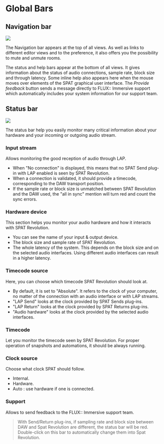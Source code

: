 # Global Bars

## Navigation bar

![](https://media.githubusercontent.com/media/FLUX-SE/doc_images/main/SpatR/Generic/TopBar.png)

The Navigation bar appears at the top of all views. As well as links to different editor views and to the preference, it also offers you the possibility to mute and unmute rooms.

The status and help bars appear at the bottom of all views. It gives information about the status of audio connections, sample rate, block size and through latency. Some inline help also appears here when the mouse moves over elements of the SPAT graphical user interface. The _Provide feedback_ button sends a message directly to FLUX:: Immersive support which automatically includes your system information for our support team.

## Status bar

![](https://media.githubusercontent.com/media/FLUX-SE/doc_images/main/SpatR/Generic/StatusBar.png)

The status bar help you easily monitor many critical information about your hardware and your incoming or outgoing audio stream.

### Input stream

Allows monitoring the good reception of audio through LAP.
+ When "No connection" is displayed, this means that no SPAT Send plug-in with LAP enabled is seen by SPAT Revolution.
+ When a connection is validated, it should provide a timecode, corresponding to the DAW transport position.
+ If the sample rate or block size is unmatched between SPAT Revolution and the DAW used, the "all in sync" mention will turn red and count the sync errors.

### Hardware device

This section helps you monitor your audio hardware and how it interacts with SPAT Revolution.

+ You can see the name of your input & output device.
+ The block size and sample rate of SPAT Revolution.
+ The whole latency of the system. This depends on the block size and on the selected audio interfaces. Using different audio interfaces can result in a higher latency.

### Timecode source

Here, you can choose which timecode SPAT Revolution should look at.

+ By default, it is set to "Absolute". It refers to the clock of your computer, no matter of the connection with an audio interface or with LAP streams.
+ "LAP Send" looks at the clock provided by SPAT Sends plug-ins.
+ "LAP Return" looks at the clock provided by SPAT Returns plug-ins.
+ "Audio hardware" looks at the clock provided by the selected audio interfaces.

### Timecode

Let you monitor the timecode seen by SPAT Revolution. For proper operation of snapshots and automations, it should be always running.

### Clock source

Choose what clock SPAT should follow.
+ Internal.
+ Hardware.
+ Auto : use hardware if one is connected.
<!--NEED INFO-->

### Support

Allows to send feedback to the FLUX:: Immersive support team.

> With Send/Return plug-ins, if sampling rate and block size between DAW and Spat Revolution are different, the status bar will be red. Double-click on this bar to automatically change them into Spat Revolution.